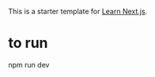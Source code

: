 This is a starter template for [Learn Next.js](https://nextjs.org/learn).

 # to run
 npm run dev

 